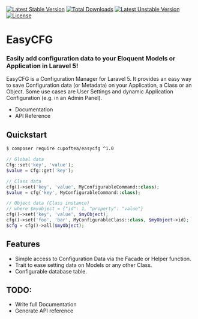 <!-- header start -->
[![Latest Stable Version](https://poser.pugx.org/cupoftea/easycfg/version.svg)](https://packagist.org/packages/cupoftea/easycfg) [![Total Downloads](https://poser.pugx.org/cupoftea/easycfg/d/total.svg)](https://packagist.org/packages/cupoftea/easycfg) [![Latest Unstable Version](https://poser.pugx.org/cupoftea/easycfg/v/unstable.svg)](https://packagist.org/packages/cupoftea/easycfg) [![License](https://poser.pugx.org/cupoftea/easycfg/license.svg)](https://packagist.org/packages/cupoftea/easycfg)

# EasyCFG
### Easily add configuration data to your Eloquent Models or Application in Laravel 5!
<!-- header end -->

EasyCFG is a Configuration Manager for Laravel 5. It provides an easy way to save Configuration data (or Metadata) on your Application, a Class or an Object. Some use cases are User Settings and dynamic Application Configuration (e.g. in an Admin Panel).

 - Documentation
 - API Reference

<!-- (http://easycfg.cupoftea.io/docs/) -->
<!-- (http://easycfg.cupoftea.io/docs/api/) -->

## Quickstart

```bash
$ composer require cupoftea/easycfg ^1.0
```

```php
// Global data
Cfg::set('key', 'value');
$value = Cfg::get('key');

// Class data
cfg()->set('key', 'value', MyConfigurableCommand::class);
$value = cfg('key', MyConfigurableCommand::class);

// Object data (Class instance)
// where $myobject = {"id": 1, "property": "value"}
cfg()->set('key', 'value', $myObject);
cfg()->set('foo', 'bar', MyConfigurableClass::class, $myObject->id);
$cfg = cfg()->all($myObject);
```

## Features

 - Simple access to Configuration Data via the Facade or Helper function.
 - Trait to ease setting data on Models or any other Class.
 - Configurable database table.

## TODO:

 - Write full Documentation
 - Generate API reference

